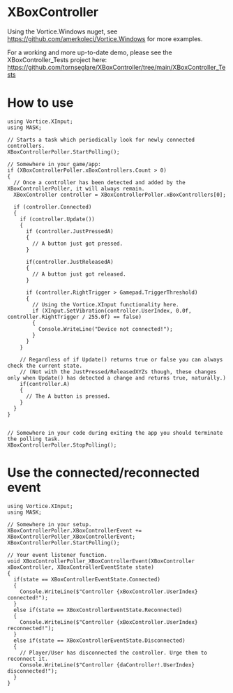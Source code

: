 # XBoxController

Using the Vortice.Windows nuget, see https://github.com/amerkoleci/Vortice.Windows for more examples.

For a working and more up-to-date demo, please see the XBoxController_Tests project here:
https://github.com/tornseglare/XBoxController/tree/main/XBoxController_Tests

# How to use

    using Vortice.XInput;
    using MASK;
    
    // Starts a task which periodically look for newly connected controllers.
    XBoxControllerPoller.StartPolling();
    
    // Somewhere in your game/app:
    if (XBoxControllerPoller.xBoxControllers.Count > 0)
    {
      // Once a controller has been detected and added by the XBoxControllerPoller, it will always remain. 
      XBoxController controller = XBoxControllerPoller.xBoxControllers[0];
      
      if (controller.Connected)
      {
        if (controller.Update())
        {
          if (controller.JustPressedA)
          {
            // A button just got pressed.
          }
		  
		  if(controller.JustReleasedA)
		  {
		    // A button just got released.
		  }
          		  
          if (controller.RightTrigger > Gamepad.TriggerThreshold)
          {
            // Using the Vortice.XInput functionality here.
            if (XInput.SetVibration(controller.UserIndex, 0.0f, controller.RightTrigger / 255.0f) == false)
            {
              Console.WriteLine("Device not connected!");
            }
          }
        }
		
		// Regardless of if Update() returns true or false you can always check the current state. 
		// (Not with the JustPressed/ReleasedXYZs though, these changes only when Update() has detected a change and returns true, naturally.)
		if(controller.A)
		{
		  // The A button is pressed.
		}
      }
    }
    
    
    // Somewhere in your code during exiting the app you should terminate the polling task.
    XBoxControllerPoller.StopPolling();

# Use the connected/reconnected event

    using Vortice.XInput;
    using MASK;

    // Somewhere in your setup.
    XBoxControllerPoller.XBoxControllerEvent += XBoxControllerPoller_XBoxControllerEvent;
    XBoxControllerPoller.StartPolling();

    // Your event listener function.
    void XBoxControllerPoller_XBoxControllerEvent(XBoxController xBoxController, XBoxControllerEventState state)
    {
      if(state == XBoxControllerEventState.Connected)
      {
        Console.WriteLine($"Controller {xBoxController.UserIndex} connected!");
      }
      else if(state == XBoxControllerEventState.Reconnected)
      {
        Console.WriteLine($"Controller {xBoxController.UserIndex} reconnected!");
      }
	  else if(state == XBoxControllerEventState.Disconnected)
	  {
	    // Player/User has disconnected the controller. Urge them to reconnect it.
	    Console.WriteLine($"Controller {daController!.UserIndex} disconnected!");
	  }	  
    }